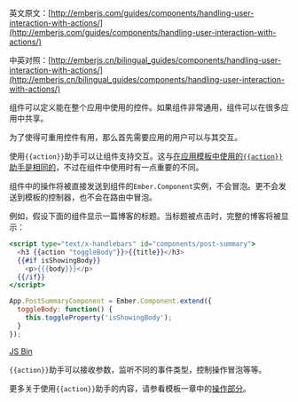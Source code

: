 英文原文：[http://emberjs.com/guides/components/handling-user-interaction-with-actions/](http://emberjs.com/guides/components/handling-user-interaction-with-actions/)

中英对照：[http://emberjs.cn/bilingual_guides/components/handling-user-interaction-with-actions/](http://emberjs.cn/bilingual_guides/components/handling-user-interaction-with-actions/)

组件可以定义能在整个应用中使用的控件。如果组件非常通用，组件可以在很多应用中共享。

为了使得可重用控件有用，那么首先需要应用的用户可以与其交互。

使用`{{action}}`助手可以让组件支持交互。这与[在应用模板中使用的`{{action}}`助手是相同的](/guides/templates/actions)，不过在组件中使用时有一点重要的不同。

组件中的操作将被直接发送到组件的`Ember.Component`实例，不会冒泡。更不会发送到模板的控制器，也不会在路由中冒泡。

例如，假设下面的组件显示一篇博客的标题。当标题被点击时，完整的博客将被显示：

```handlebars
<script type="text/x-handlebars" id="components/post-summary">
  <h3 {{action "toggleBody"}}>{{title}}</h3>
  {{#if isShowingBody}}
    <p>{{{body}}}</p>
  {{/if}}
</script>
```

```js
App.PostSummaryComponent = Ember.Component.extend({
  toggleBody: function() {
    this.toggleProperty('isShowingBody');
  }
});
```
<a class="jsbin-embed" href="http://jsbin.com/uyibis/1/embed?live">JS Bin</a><script src="http://static.jsbin.com/js/embed.js"></script>

`{{action}}`助手可以接收参数，监听不同的事件类型，控制操作冒泡等等。

更多关于使用`{{action}}`助手的内容，请参看模板一章中的[操作部分](/guides/templates/actions)。
